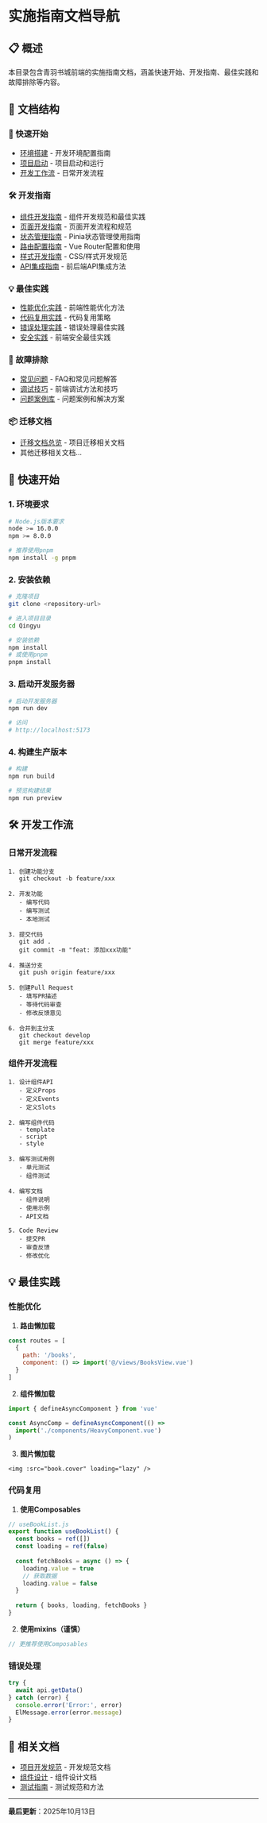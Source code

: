 # 实施指南文档导航

## 📋 概述

本目录包含青羽书城前端的实施指南文档，涵盖快速开始、开发指南、最佳实践和故障排除等内容。

## 📁 文档结构

### 🚀 快速开始
- [环境搭建](./quick-start/环境搭建.md) - 开发环境配置指南
- [项目启动](./quick-start/项目启动.md) - 项目启动和运行
- [开发工作流](./quick-start/开发工作流.md) - 日常开发流程

### 🛠️ 开发指南
- [组件开发指南](./development/组件开发指南.md) - 组件开发规范和最佳实践
- [页面开发指南](./development/页面开发指南.md) - 页面开发流程和规范
- [状态管理指南](./development/状态管理指南.md) - Pinia状态管理使用指南
- [路由配置指南](./development/路由配置指南.md) - Vue Router配置和使用
- [样式开发指南](./development/样式开发指南.md) - CSS/样式开发规范
- [API集成指南](./development/API集成指南.md) - 前后端API集成方法

### 💡 最佳实践
- [性能优化实践](./best-practices/性能优化实践.md) - 前端性能优化方法
- [代码复用实践](./best-practices/代码复用实践.md) - 代码复用策略
- [错误处理实践](./best-practices/错误处理实践.md) - 错误处理最佳实践
- [安全实践](./best-practices/安全实践.md) - 前端安全最佳实践

### 🔧 故障排除
- [常见问题](./troubleshooting/常见问题.md) - FAQ和常见问题解答
- [调试技巧](./troubleshooting/调试技巧.md) - 前端调试方法和技巧
- [问题案例库](./troubleshooting/问题案例库.md) - 问题案例和解决方案

### 📦 迁移文档
- [迁移文档总览](./migration/README.md) - 项目迁移相关文档
- 其他迁移相关文档...

## 🚀 快速开始

### 1. 环境要求

```bash
# Node.js版本要求
node >= 16.0.0
npm >= 8.0.0

# 推荐使用pnpm
npm install -g pnpm
```

### 2. 安装依赖

```bash
# 克隆项目
git clone <repository-url>

# 进入项目目录
cd Qingyu

# 安装依赖
npm install
# 或使用pnpm
pnpm install
```

### 3. 启动开发服务器

```bash
# 启动开发服务器
npm run dev

# 访问
# http://localhost:5173
```

### 4. 构建生产版本

```bash
# 构建
npm run build

# 预览构建结果
npm run preview
```

## 🛠️ 开发工作流

### 日常开发流程

```
1. 创建功能分支
   git checkout -b feature/xxx

2. 开发功能
   - 编写代码
   - 编写测试
   - 本地测试

3. 提交代码
   git add .
   git commit -m "feat: 添加xxx功能"

4. 推送分支
   git push origin feature/xxx

5. 创建Pull Request
   - 填写PR描述
   - 等待代码审查
   - 修改反馈意见

6. 合并到主分支
   git checkout develop
   git merge feature/xxx
```

### 组件开发流程

```
1. 设计组件API
   - 定义Props
   - 定义Events
   - 定义Slots

2. 编写组件代码
   - template
   - script
   - style

3. 编写测试用例
   - 单元测试
   - 组件测试

4. 编写文档
   - 组件说明
   - 使用示例
   - API文档

5. Code Review
   - 提交PR
   - 审查反馈
   - 修改优化
```

## 💡 最佳实践

### 性能优化

1. **路由懒加载**
```javascript
const routes = [
  {
    path: '/books',
    component: () => import('@/views/BooksView.vue')
  }
]
```

2. **组件懒加载**
```javascript
import { defineAsyncComponent } from 'vue'

const AsyncComp = defineAsyncComponent(() =>
  import('./components/HeavyComponent.vue')
)
```

3. **图片懒加载**
```vue
<img :src="book.cover" loading="lazy" />
```

### 代码复用

1. **使用Composables**
```javascript
// useBookList.js
export function useBookList() {
  const books = ref([])
  const loading = ref(false)
  
  const fetchBooks = async () => {
    loading.value = true
    // 获取数据
    loading.value = false
  }
  
  return { books, loading, fetchBooks }
}
```

2. **使用mixins（谨慎）**
```javascript
// 更推荐使用Composables
```

### 错误处理

```javascript
try {
  await api.getData()
} catch (error) {
  console.error('Error:', error)
  ElMessage.error(error.message)
}
```

## 🔗 相关文档

- [项目开发规范](../项目开发规范.md) - 开发规范文档
- [组件设计](../design/components/) - 组件设计文档
- [测试指南](../testing/) - 测试规范和方法

---

**最后更新**：2025年10月13日


